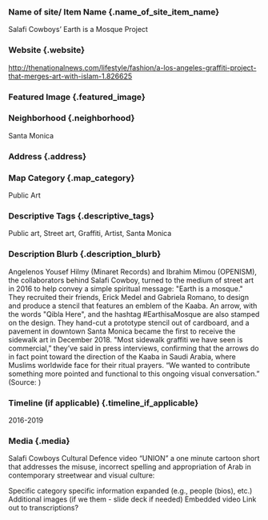 ### Name of site/ Item Name {.name_of_site_item_name}
Salafi Cowboys’ Earth is a Mosque Project 

### Website {.website}
http://thenationalnews.com/lifestyle/fashion/a-los-angeles-graffiti-project-that-merges-art-with-islam-1.826625

### Featured Image {.featured_image}


### Neighborhood {.neighborhood}
Santa Monica

### Address {.address}

### Map Category  {.map_category}
Public Art

### Descriptive Tags {.descriptive_tags}
Public art, Street art, Graffiti, Artist, Santa Monica

### Description Blurb {.description_blurb}
Angelenos Yousef Hilmy (Minaret Records) and Ibrahim Mimou (OPENISM), the collaborators behind Salafi Cowboy, turned to the medium of street art in 2016 to help convey a simple spiritual message: "Earth is a mosque." They recruited their friends, Erick Medel and ­Gabriela ­Romano, to design and produce a stencil that ­features an emblem of the Kaaba. An arrow, with the words "Qibla Here", and the hashtag ­#EarthisaMosque are also stamped on the design. They hand-cut a prototype stencil out of cardboard, and a pavement in downtown Santa Monica became the first to receive the sidewalk art in December 2018. "Most sidewalk graffiti we have seen is commercial,” they’ve said in press interviews, confirming that the arrows do in fact point toward the direction of the Kaaba in Saudi Arabia, where Muslims worldwide face for their ritual prayers. “We wanted to contribute something more pointed and functional to this ongoing visual conversation.” (Source: )

### Timeline (if applicable) {.timeline_if_applicable}
2016-2019

### Media  {.media}

Salafi Cowboys Cultural Defence video “UNION” a one minute cartoon short that addresses the misuse, incorrect spelling and appropriation of Arab in contemporary streetwear and visual culture: 

Specific category specific information expanded (e.g., people (bios), etc.)
Additional images (if we them - slide deck if needed)
Embedded video
Link out to transcriptions?

